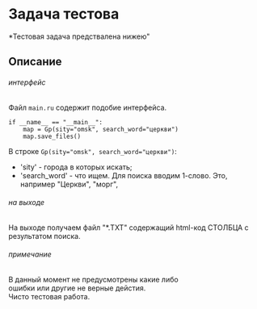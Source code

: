 # Задача тестова
*Тестовая задача предствалена нижею"

## Описание
###### интерфейс
Файл `main.ru` содержит подобие интерфейса.
```
if __name__ == "__main__":
    map = Gp(sity="omsk", search_word="церкви")
    map.save_files()
```
В строке `Gp(sity="omsk", search_word="церкви")`:
 - 'sity' - города в которых искать;
 - 'search_word' - что ищем. Для поиска вводим 1-слово. Это, например "Церкви", "морг",

###### на выходе
На выходе получаем файл "*.TXT" содержащий html-код СТОЛБЦА с \
результатом поиска. 

###### примечание
В данный момент не предусмотрены какие либо \
ошибки или другие не верные дейстия. \
Чисто тестовая работа. 
